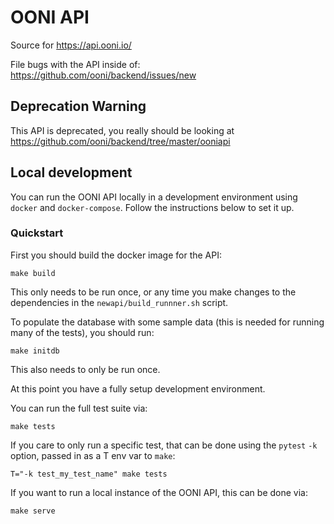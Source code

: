 # OONI API

Source for https://api.ooni.io/

File bugs with the API inside of: https://github.com/ooni/backend/issues/new

## Deprecation Warning

This API is deprecated, you really should be looking at https://github.com/ooni/backend/tree/master/ooniapi

## Local development

You can run the OONI API locally in a development environment using `docker`
and `docker-compose`. Follow the instructions below to set it up.

### Quickstart

First you should build the docker image for the API:
```
make build
```

This only needs to be run once, or any time you make changes to the
dependencies in the `newapi/build_runnner.sh` script.

To populate the database with some sample data (this is needed for running many
of the tests), you should run:
```
make initdb
```

This also needs to only be run once.

At this point you have a fully setup development environment.

You can run the full test suite via:
```
make tests
```

If you care to only run a specific test, that can be done using the `pytest`
`-k` option, passed in as a T env var to `make`:
```
T="-k test_my_test_name" make tests
```

If you want to run a local instance of the OONI API, this can be done via:
```
make serve
```
